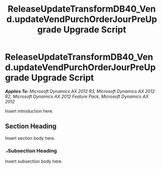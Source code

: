﻿---
title: ReleaseUpdateTransformDB40_Vend.updateVendPurchOrderJourPreUpgrade Upgrade Script
TOCTitle: ReleaseUpdateTransformDB40_Vend.updateVendPurchOrderJourPreUpgrade Upgrade Script
ms:assetid: 6db1d078-f87d-1345-c375-cfba2d8168b3
ms:mtpsurl: https://msdn.microsoft.com/en-us/library/JJ685712(v=AX.60)
ms:contentKeyID: 49708913
ms.date: 05/18/2015
mtps_version: v=AX.60
---

# ReleaseUpdateTransformDB40\_Vend.updateVendPurchOrderJourPreUpgrade Upgrade Script 


_**Applies To:** Microsoft Dynamics AX 2012 R3, Microsoft Dynamics AX 2012 R2, Microsoft Dynamics AX 2012 Feature Pack, Microsoft Dynamics AX 2012_

Insert introduction here.

## Section Heading

Insert section body here.

### ![JJ685712.collapse\_all(en-us,AX.60).gif](images/Gg863931.collapse_all(en-us,AX.60).gif "JJ685712.collapse_all(en-us,AX.60).gif")Subsection Heading

Insert subsection body here.

  


